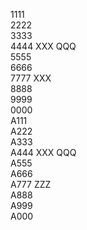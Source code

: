 1111  
2222  
3333  
4444  XXX  QQQ  
5555  
6666  
7777  XXX  
8888  
9999  
0000  
A111  
A222  
A333  
A444  XXX  QQQ  
A555  
A666  
A777  ZZZ  
A888  
A999  
A000  
